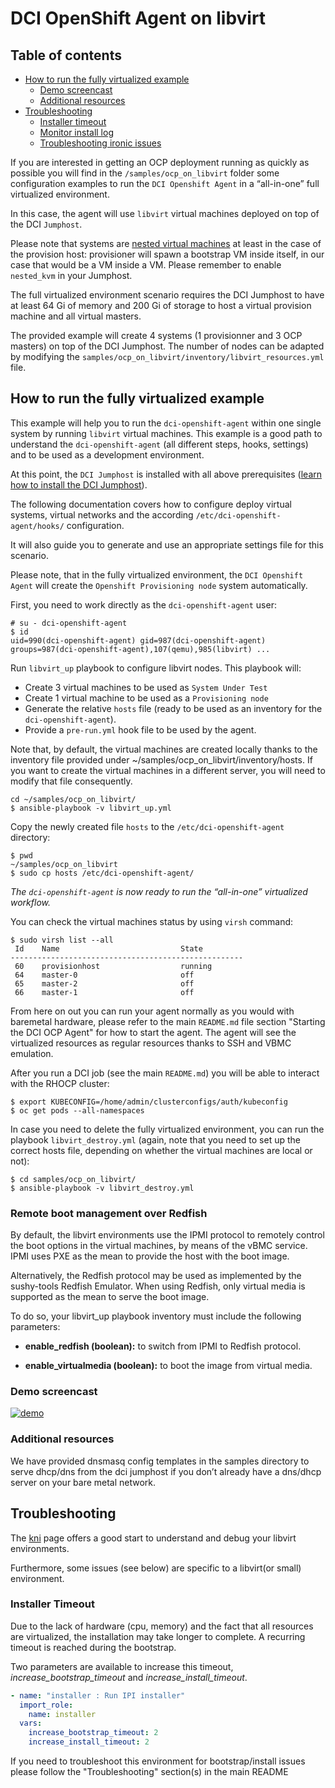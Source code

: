 # DCI OpenShift Agent on libvirt

## Table of contents

- [How to run the fully virtualized example](#how-to-run-the-fully-virtualized-example)
  - [Demo screencast](#demo-screencast)
  - [Additional resources](#additional-resources)
- [Troubleshooting](#troubleshooting)
  - [Installer timeout](#installer-timeout)
  - [Monitor install log](#monitor-install-log)
  - [Troubleshooting ironic issues](#troubleshooting-ironic-issues)

If you are interested in getting an OCP deployment running as quickly as
possible you will find in the `/samples/ocp_on_libvirt` folder some
configuration examples to run the `DCI Openshift Agent` in a “all-in-one” full
virtualized environment.

In this case, the agent will use `libvirt` virtual machines deployed on top of
the DCI `Jumphost`.

Please note that systems are [nested virtual
machines](#https://www.linux-kvm.org/page/Nested_Guests) at least in the case
of the provision host: provisioner will spawn a bootstrap VM inside itself, in
our case that would be a VM inside a VM. Please remember to enable `nested_kvm`
in your Jumphost.

The full virtualized environment scenario requires the DCI Jumphost to have at
least 64 Gi of memory and 200 Gi of storage to host a virtual provision machine
and all virtual masters.

The provided example will create 4 systems (1 provisionner and 3 OCP masters)
on top of the DCI Jumphost. The number of nodes can be adapted by modifying the
`samples/ocp_on_libvirt/inventory/libvirt_resources.yml` file.

## How to run the fully virtualized example

This example will help you to run the `dci-openshift-agent` within one single
system by running `libvirt` virtual machines. This example is a good path to
understand the `dci-openshift-agent` (all different steps, hooks, settings) and
to be used as a development environment.

At this point, the `DCI Jumphost` is installed with all above prerequisites
([learn how to install the DCI
Jumphost](../README.md#installation-of-dci-jumphost)).

The following documentation covers how to configure deploy virtual systems,
virtual networks and the according `/etc/dci-openshift-agent/hooks/`
configuration.

It will also guide you to generate and use an appropriate settings file for
this scenario.

Please note, that in the fully virtualized environment, the `DCI Openshift
Agent` will create the `Openshift Provisioning node` system automatically.

First, you need to work directly as the `dci-openshift-agent` user:

```
# su - dci-openshift-agent
$ id
uid=990(dci-openshift-agent) gid=987(dci-openshift-agent) groups=987(dci-openshift-agent),107(qemu),985(libvirt) ...
```

Run `libvirt_up` playbook to configure libvirt nodes.
This playbook will:

- Create 3 virtual machines to be used as `System Under Test`
- Create 1 virtual machine to be used as a `Provisioning node`
- Generate the relative `hosts` file (ready to be used as an inventory for the
  `dci-openshift-agent`).
- Provide a `pre-run.yml` hook file to be used by the agent.

Note that, by default, the virtual machines are created locally thanks to the
inventory file provided under ~/samples/ocp_on_libvirt/inventory/hosts. If
you want to create the virtual machines in a different server, you will need
to modify that file consequently.

```
cd ~/samples/ocp_on_libvirt/
$ ansible-playbook -v libvirt_up.yml
```

Copy the newly created file `hosts` to the `/etc/dci-openshift-agent`
directory:

```
$ pwd
~/samples/ocp_on_libvirt
$ sudo cp hosts /etc/dci-openshift-agent/
```

_The `dci-openshift-agent` is now ready to run the “all-in-one” virtualized
workflow._

You can check the virtual machines status by using `virsh` command:

```
$ sudo virsh list --all
 Id    Name                           State
----------------------------------------------------
 60    provisionhost                  running
 64    master-0                       off
 65    master-2                       off
 66    master-1                       off
```

From here on out you can run your agent normally as you would with baremetal
hardware, please refer to the main `README.md` file section "Starting the DCI
OCP Agent" for how to start the agent. The agent will see the virtualized
resources as regular resources thanks to SSH and VBMC emulation.

After you run a DCI job (see the main `README.md`) you will be able to interact
with the RHOCP cluster:

```
$ export KUBECONFIG=/home/admin/clusterconfigs/auth/kubeconfig
$ oc get pods --all-namespaces

```

In case you need to delete the fully virtualized environment, you can run the
playbook `libvirt_destroy.yml` (again, note that you need to set up the correct
hosts file, depending on whether the virtual machines are local or not):

```
$ cd samples/ocp_on_libvirt/
$ ansible-playbook -v libvirt_destroy.yml
```

### Remote boot management over Redfish

By default, the libvirt environments use the IPMI protocol to remotely control the boot options in the virtual machines, by means of the vBMC service. IPMI uses PXE as the mean to provide the host with the boot image.

Alternatively, the Redfish protocol may be used as implemented by the sushy-tools Redfish Emulator. When using Redfish, only virtual media is supported as the mean to serve the boot image.

To do so, your libvirt_up playbook inventory must include the following parameters:

- **enable_redfish (boolean):** to switch from IPMI to Redfish protocol.

- **enable_virtualmedia (boolean):** to boot the image from virtual media.

### Demo screencast

[![demo](https://asciinema.org/a/Rv35FeMi5CADVsaBUhdu3f6d0.svg)](https://asciinema.org/a/Rv35FeMi5CADVsaBUhdu3f6d0?autoplay=1)

### Additional resources

We have provided dnsmasq config templates in the samples directory to serve
dhcp/dns from the dci jumphost if you don’t already have a dns/dhcp server on
your bare metal network.

## Troubleshooting

The
[kni](https://openshift-kni.github.io/baremetal-deploy/latest/Troubleshooting.html)
page offers a good start to understand and debug your libvirt environments.

Furthermore, some issues (see below) are specific to a libvirt(or small)
environment.

### Installer Timeout

Due to the lack of hardware (cpu, memory) and the fact that all resources are
virtualized, the installation may take longer to complete. A recurring timeout
is reached during the bootstrap.

Two parameters are available to increase this timeout,
_increase_bootstrap_timeout_ and _increase_install_timeout_.

```YAML
- name: "installer : Run IPI installer"
  import_role:
    name: installer
  vars:
    increase_bootstrap_timeout: 2
    increase_install_timeout: 2
```

If you need to troubleshoot this environment for bootstrap/install issues
please follow the "Troubleshooting" section(s) in the main README
